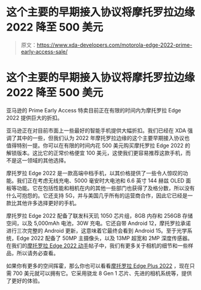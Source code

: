 # 这个主要的早期接入协议将摩托罗拉边缘 2022 降至 500 美元

> 原文：<https://www.xda-developers.com/motorola-edge-2022-prime-early-access-sale/>

# 这个主要的早期接入协议将摩托罗拉边缘 2022 降至 500 美元

亚马逊的 Prime Early Access 特卖目前正在有限的时间内为摩托罗拉 Edge 2022 提供巨大的折扣。

亚马逊正在对目前市面上一些最好的智能手机提供大幅折扣。我们已经在 XDA 强调了其中的一些，但我们认为 2022 年摩托罗拉边缘的这个主要早期接入协议也值得特别一提。你可以在有限的时间内花 500 美元购买摩托罗拉 Edge 2022 的解锁版本。这比它的正常价格便宜 100 美元，这使我们更容易推荐这款手机，而不是这一领域的其他选择。

摩托罗拉 Edge 2022 是一款高端中档手机，以其价格提供了一些令人惊叹的功能。我们正在考虑无线充电、5000 毫安时大电池和 6.6 英寸 144 赫兹 OLED 面板等功能。它在包括性能和相机在内的其他一些部门也获得了及格分数，所以没有什么可抱怨的。它还支持 5G，并与美国几乎所有的运营商合作，因此它已经是一款比其他许多选择更好的手机。

摩托罗拉 Edge 2022 配备了联发科天玑 1050 芯片组，8GB 内存和 256GB 存储空间，以及 5,000mAh 电池，30W 充电。它还自带 Android 12，摩托罗拉承诺进行三次完整的 Android 更新，这意味着它最终会看到 Android 15。至于光学系统，Edge 2022 配备了 50MP 主摄像头，以及 13MP 超宽和 2MP 深度传感器。在我们的[摩托罗拉 Edge 2022 动手](https://www.xda-developers.com/motorola-edge-2022-hands-on/)帖子中，我们有更多关于相机的细节和一些样品，所以请务必查看。

如果你有更多的空间挥霍，那么你也可以看看[摩托罗拉 Edge Plus 2022](https://www.xda-developers.com/motorola-edge-plus-2022-discount-sale-season-prime-day-early-access/) ，现在只需 700 美元就可以拥有它。它采用骁龙 8 Gen 1 芯片、先进的相机系统等，提供了更好的体验。